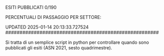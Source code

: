 ESITI PUBBLICATI 0/190 

PERCENTUALI DI PASSAGGIO PER SETTORE:

UPDATED 2025-01-14 20:13:33.727524
###################################################### 

Si tratta di un semplice script in python per controllare quando sono pubblicati gli esiti (ASN 2021, sesto quadrimestre).

